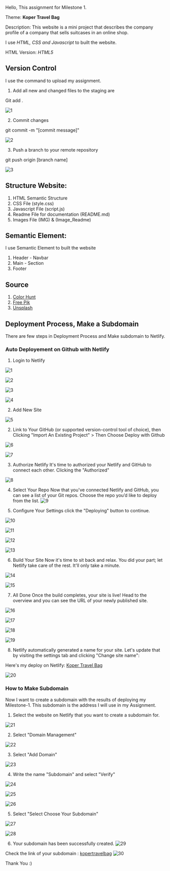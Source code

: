 Hello, This assignment for Milestone 1.

Theme: **Koper Travel Bag**

Description: This website is a mini project that describes the company profile of a company that sells suitcases in an online shop.

I use _HTML, CSS and Javascript_ to built the website.

HTML Version: _HTML5_

## Version Control
I use the command to upload my assignment.
1. Add all new and changed files to the staging are

Git add .

![1](/Image_Readme/gitadd.png)

2. Commit changes

git commit -m "[commit message]"

![2](/Image_Readme/gitcommit.png)

3. Push a branch to your remote repository

git push origin [branch name]

![3](/Image_Readme/gitpush.png)

## Structure Website:

1. HTML Semantic Structure
2. CSS File (style.css)
3. Javascript File (script.js)
4. Readme File for documentation (README.md)
5. Images File (IMG) & (Image_Readme)

## Semantic Element:

I use Semantic Element to built the website
1. Header - Navbar
2. Main - Section
3. Footer

## Source

1. [Color Hunt](https://colorhunt.co/)
2. [Free Pik](https://www.freepik.com)
3. [Unsplash](https://unsplash.com/)


## Deployment Process, Make a Subdomain

There are few steps in Deployment Process and Make subdomain to Netlify.


### Auto Deployement on Github with Netlify

1. Login to Netlify

![1](/Image_Readme/1.png)

![2](/Image_Readme/2.png)

![3](/Image_Readme/3.png)

![4](/Image_Readme/4.png)


2. Add New Site

![5](/Image_Readme/5.png)

2. Link to Your GitHub (or supported version-control tool of choice), then Clicking "Import An Existing Project" > Then Choose Deploy with Github

![6](/Image_Readme/6.png)

![7](/Image_Readme/7.png)

3. Authorize Netlify It's time to authorized your Netlify and GitHub to connect each other. Clicking the "Authorized"

![8](/Image_Readme/8.png)

4. Select Your Repo Now that you've connected Netlify and GitHub, you can see a list of your Git repos. Choose the repo you’d like to deploy from the list.
![9](/Image_Readme/9.png)

5. Configure Your Settings click the "Deploying" button to continue.

![10](/Image_Readme/10.png)

![11](/Image_Readme/11.png)

![12](/Image_Readme/12.png)

![13](/Image_Readme/13.png)

6. Build Your Site Now it's time to sit back and relax. You did your part; let Netlify take care of the rest. It'll only take a minute.

![14](/Image_Readme/14.png)

![15](/Image_Readme/15.png)

7. All Done Once the build completes, your site is live! Head to the overview and you can see the URL of your newly published site.

![16](/Image_Readme/16.png)

![17](/Image_Readme/17.png)

![18](/Image_Readme/18.png)

![19](/Image_Readme/19.png)

8. Netlify automatically generated a name for your site. Let's update that by visiting the settings tab and clicking "Change site name":

Here's my deploy on Netlify:
[Koper Travel Bag](https://kopertravelbag.netlify.app//)

![20](/Image_Readme/20.png)

### How to Make Subdomain

Now I want to create a subdomain with the results of deploying my Milestone-1. This subdomain is the address I will use in my Assignment.

1. Select the website on Netlify that you want to create a subdomain for.

![21](/Image_Readme/21.png)


2. Select "Domain Management"

![22](/Image_Readme/22.png)

3. Select "Add Domain"

![23](/Image_Readme/23.png)

4. Write the name "Subdomain" and select "Verify"

![24](/Image_Readme/24.png)

![25](/Image_Readme/25.png)

![26](/Image_Readme/26.png)

5. Select "Select Choose Your Subdomain"

![27](/Image_Readme/27.png)

![28](/Image_Readme/28.png)

6. Your subdomain has been successfully created.
![29](/Image_Readme/29.png)

Check the link of your subdomain : [kopertravelbag](http://kopertravelbag.noviairawati.site/)
![30](/Image_Readme/30.png)

Thank You :)
